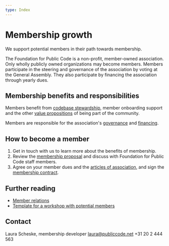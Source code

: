 ```yaml
---
type: Index
---
```


# Membership growth

We support potential members in their path towards membership.

The Foundation for Public Code is a non-profit, member-owned association. Only wholly publicly owned organizations may become members. Members participate in the steering and governance of the association by voting at the General Assembly. They also participate by financing the association through yearly dues.

## Membership benefits and responsibilities

Members benefit from [codebase stewardship](../codebase-stewardship/index.md), member onboarding support and the other [value propositions](../value-and-impact/user-mapping/index.md) of being part of the community.

Members are responsible for the association's [governance](../../organization/governance-model.md) and [financing](../../organization/financial-model.md).

## How to become a member

1. Get in touch with us to learn more about the benefits of membership.
2. Review the [membership proposal](membership-proposal-template.md) and discuss with Foundation for Public Code staff members.
3. Agree on your member dues and the [articles of association](../../organization/articles-of-association.md), and sign the [membership contract](membership-contract.md).

## Further reading

* [Member relations](../member-relations/index.md)
* [Template for a workshop with potential members](founding-membership-workshop.md)

## Contact
Laura Scheske, membership developer
laura@publiccode.net
+31 20 2 444 563

